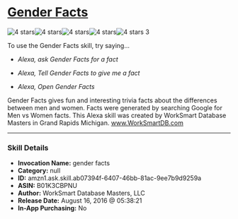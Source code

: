 # [Gender Facts](http://alexa.amazon.com/#skills/amzn1.ask.skill.ab07394f-6407-46bb-81ac-9ee7b9d9259a)
![4 stars](../../images/ic_star_black_18dp_1x.png)![4 stars](../../images/ic_star_black_18dp_1x.png)![4 stars](../../images/ic_star_black_18dp_1x.png)![4 stars](../../images/ic_star_black_18dp_1x.png)![4 stars](../../images/ic_star_border_black_18dp_1x.png) 3

To use the Gender Facts skill, try saying...

* *Alexa, ask Gender Facts for a fact*

* *Alexa, Tell Gender Facts to give me a fact*

* *Alexa, Open Gender Facts*

Gender Facts gives fun and interesting trivia facts about the differences between men and women.  Facts were generated by searching Google for Men vs Women facts.  This Alexa skill was created by WorkSmart Database Masters in Grand Rapids Michigan.  www.WorkSmartDB.com

***

### Skill Details

* **Invocation Name:** gender facts
* **Category:** null
* **ID:** amzn1.ask.skill.ab07394f-6407-46bb-81ac-9ee7b9d9259a
* **ASIN:** B01K3CBPNU
* **Author:** WorkSmart Database Masters, LLC
* **Release Date:** August 16, 2016 @ 05:38:21
* **In-App Purchasing:** No
